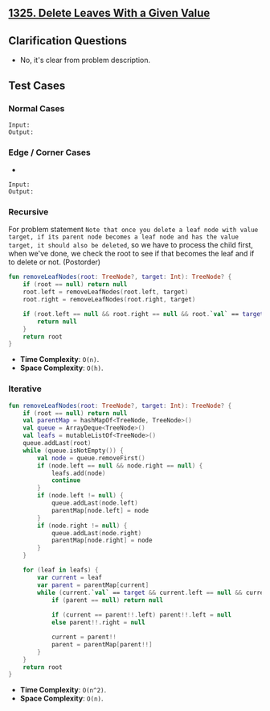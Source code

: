 ## [1325. Delete Leaves With a Given Value](https://leetcode.com/problems/delete-leaves-with-a-given-value)

## Clarification Questions
* No, it's clear from problem description.
 
## Test Cases
### Normal Cases
```
Input: 
Output: 
```
### Edge / Corner Cases
* 
```
Input: 
Output: 
```

### Recursive
For problem statement `Note that once you delete a leaf node with value target, if its parent node becomes a leaf node and has the value target, it should also be deleted`, so we have to process the child first, when we've done, we check the root to see if that becomes the leaf and if to delete or not. (Postorder)

```kotlin
fun removeLeafNodes(root: TreeNode?, target: Int): TreeNode? {
    if (root == null) return null
    root.left = removeLeafNodes(root.left, target)
    root.right = removeLeafNodes(root.right, target)

    if (root.left == null && root.right == null && root.`val` == target) {
        return null
    }
    return root
}
```
* **Time Complexity**: `O(n)`.
* **Space Complexity**: `O(h)`.


### Iterative
```kotlin
fun removeLeafNodes(root: TreeNode?, target: Int): TreeNode? {
    if (root == null) return null
    val parentMap = hashMapOf<TreeNode, TreeNode>()
    val queue = ArrayDeque<TreeNode>()
    val leafs = mutableListOf<TreeNode>()
    queue.addLast(root)
    while (queue.isNotEmpty()) {
        val node = queue.removeFirst()
        if (node.left == null && node.right == null) {
            leafs.add(node)
            continue
        }
        if (node.left != null) {
            queue.addLast(node.left)
            parentMap[node.left] = node
        }
        if (node.right != null) {
            queue.addLast(node.right)
            parentMap[node.right] = node
        }
    }

    for (leaf in leafs) {
        var current = leaf
        var parent = parentMap[current]
        while (current.`val` == target && current.left == null && current.right == null) {
            if (parent == null) return null
            
            if (current == parent!!.left) parent!!.left = null
            else parent!!.right = null

            current = parent!!
            parent = parentMap[parent!!]
        }
    }
    return root
}
```

* **Time Complexity**: `O(n^2)`.
* **Space Complexity**: `O(n)`.